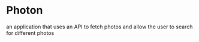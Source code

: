 # Photon
an application that uses an API to fetch photos and allow the user to search for different photos

